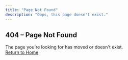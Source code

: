 ```yaml
---
title: "Page Not Found"
description: "Oops, this page doesn't exist."
---
```


## 404 – Page Not Found

The page you're looking for has moved or doesn't exist.  
[Return to Home](/)
